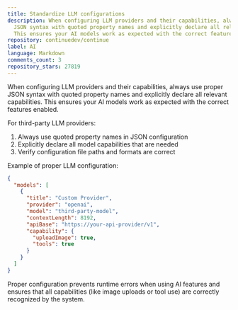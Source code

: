 ```yaml
---
title: Standardize LLM configurations
description: When configuring LLM providers and their capabilities, always use proper
  JSON syntax with quoted property names and explicitly declare all relevant capabilities.
  This ensures your AI models work as expected with the correct features enabled.
repository: continuedev/continue
label: AI
language: Markdown
comments_count: 3
repository_stars: 27819
---
```


When configuring LLM providers and their capabilities, always use proper JSON syntax with quoted property names and explicitly declare all relevant capabilities. This ensures your AI models work as expected with the correct features enabled.

For third-party LLM providers:
1. Always use quoted property names in JSON configuration
2. Explicitly declare all model capabilities that are needed
3. Verify configuration file paths and formats are correct

Example of proper LLM configuration:

```json
{
  "models": [
    {
      "title": "Custom Provider",
      "provider": "openai",
      "model": "third-party-model",
      "contextLength": 8192,
      "apiBase": "https://your-api-provider/v1",
      "capability": {
        "uploadImage": true,
        "tools": true
      }
    }
  ]
}
```

Proper configuration prevents runtime errors when using AI features and ensures that all capabilities (like image uploads or tool use) are correctly recognized by the system.